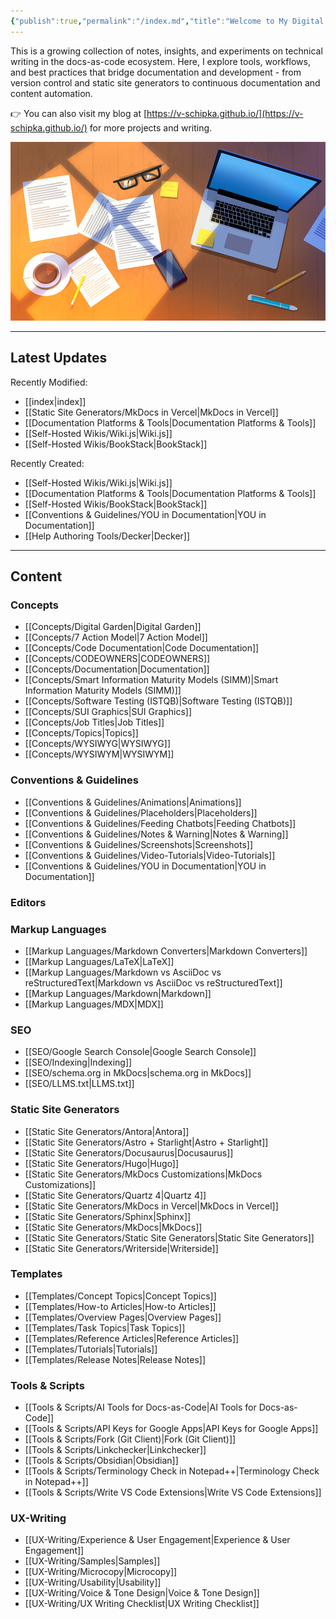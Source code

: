 ```yaml
---
{"publish":true,"permalink":"/index.md","title":"Welcome to My Digital Garden 🌱","cssclasses":""}
---
```


This is a growing collection of notes, insights, and experiments on technical writing in the docs-as-code ecosystem. Here, I explore tools, workflows, and best practices that bridge documentation and development - from version control and static site generators to continuous documentation and content automation.  

👉 You can also visit my blog at [https://v-schipka.github.io/](https://v-schipka.github.io/) for more projects and writing.


![banner](https://raw.githubusercontent.com/v-schipka/images/refs/heads/main/banners/2-desk.jpg)


---
## Latest Updates

Recently Modified:
- [[index\|index]]
- [[Static Site Generators/MkDocs in Vercel\|MkDocs in Vercel]]
- [[Documentation Platforms & Tools\|Documentation Platforms & Tools]]
- [[Self-Hosted Wikis/Wiki.js\|Wiki.js]]
- [[Self-Hosted Wikis/BookStack\|BookStack]]

Recently Created:
- [[Self-Hosted Wikis/Wiki.js\|Wiki.js]]
- [[Documentation Platforms & Tools\|Documentation Platforms & Tools]]
- [[Self-Hosted Wikis/BookStack\|BookStack]]
- [[Conventions & Guidelines/YOU in Documentation\|YOU in Documentation]]
- [[Help Authoring Tools/Decker\|Decker]]

---
## Content

### Concepts
- [[Concepts/Digital Garden\|Digital Garden]]
- [[Concepts/7 Action Model\|7 Action Model]]
- [[Concepts/Code Documentation\|Code Documentation]]
- [[Concepts/CODEOWNERS\|CODEOWNERS]]
- [[Concepts/Documentation\|Documentation]]
- [[Concepts/Smart Information Maturity Models (SIMM)\|Smart Information Maturity Models (SIMM)]]
- [[Concepts/Software Testing (ISTQB)\|Software Testing (ISTQB)]]
- [[Concepts/SUI Graphics\|SUI Graphics]]
- [[Concepts/Job Titles\|Job Titles]]
- [[Concepts/Topics\|Topics]]
- [[Concepts/WYSIWYG\|WYSIWYG]]
- [[Concepts/WYSIWYM\|WYSIWYM]]


### Conventions & Guidelines
- [[Conventions & Guidelines/Animations\|Animations]]
- [[Conventions & Guidelines/Placeholders\|Placeholders]]
- [[Conventions & Guidelines/Feeding Chatbots\|Feeding Chatbots]]
- [[Conventions & Guidelines/Notes & Warning\|Notes & Warning]]
- [[Conventions & Guidelines/Screenshots\|Screenshots]]
- [[Conventions & Guidelines/Video-Tutorials\|Video-Tutorials]]
- [[Conventions & Guidelines/YOU in Documentation\|YOU in Documentation]]


### Editors


### Markup Languages
- [[Markup Languages/Markdown Converters\|Markdown Converters]]
- [[Markup Languages/LaTeX\|LaTeX]]
- [[Markup Languages/Markdown vs AsciiDoc vs reStructuredText\|Markdown vs AsciiDoc vs reStructuredText]]
- [[Markup Languages/Markdown\|Markdown]]
- [[Markup Languages/MDX\|MDX]]


### SEO
- [[SEO/Google Search Console\|Google Search Console]]
- [[SEO/Indexing\|Indexing]]
- [[SEO/schema.org in MkDocs\|schema.org in MkDocs]]
- [[SEO/LLMS.txt\|LLMS.txt]]


### Static Site Generators
- [[Static Site Generators/Antora\|Antora]]
- [[Static Site Generators/Astro + Starlight\|Astro + Starlight]]
- [[Static Site Generators/Docusaurus\|Docusaurus]]
- [[Static Site Generators/Hugo\|Hugo]]
- [[Static Site Generators/MkDocs Customizations\|MkDocs Customizations]]
- [[Static Site Generators/Quartz 4\|Quartz 4]]
- [[Static Site Generators/MkDocs in Vercel\|MkDocs in Vercel]]
- [[Static Site Generators/Sphinx\|Sphinx]]
- [[Static Site Generators/MkDocs\|MkDocs]]
- [[Static Site Generators/Static Site Generators\|Static Site Generators]]
- [[Static Site Generators/Writerside\|Writerside]]


### Templates
- [[Templates/Concept Topics\|Concept Topics]]
- [[Templates/How-to Articles\|How-to Articles]]
- [[Templates/Overview Pages\|Overview Pages]]
- [[Templates/Task Topics\|Task Topics]]
- [[Templates/Reference Articles\|Reference Articles]]
- [[Templates/Tutorials\|Tutorials]]
- [[Templates/Release Notes\|Release Notes]]


### Tools & Scripts
- [[Tools & Scripts/AI Tools for Docs-as-Code\|AI Tools for Docs-as-Code]]
- [[Tools & Scripts/API Keys for Google Apps\|API Keys for Google Apps]]
- [[Tools & Scripts/Fork (Git Client)\|Fork (Git Client)]]
- [[Tools & Scripts/Linkchecker\|Linkchecker]]
- [[Tools & Scripts/Obsidian\|Obsidian]]
- [[Tools & Scripts/Terminology Check in Notepad++\|Terminology Check in Notepad++]]
- [[Tools & Scripts/Write VS Code Extensions\|Write VS Code Extensions]]


### UX-Writing
- [[UX-Writing/Experience & User Engagement\|Experience & User Engagement]]
- [[UX-Writing/Samples\|Samples]]
- [[UX-Writing/Microcopy\|Microcopy]]
- [[UX-Writing/Usability\|Usability]]
- [[UX-Writing/Voice & Tone Design\|Voice & Tone Design]]
- [[UX-Writing/UX Writing Checklist\|UX Writing Checklist]]

